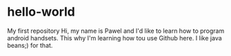 # hello-world
My first repository 
Hi, my name is Pawel and I'd like to learn how to program android handsets. This why I'm learning how tou use Github here.
I like java beans;) for that.
